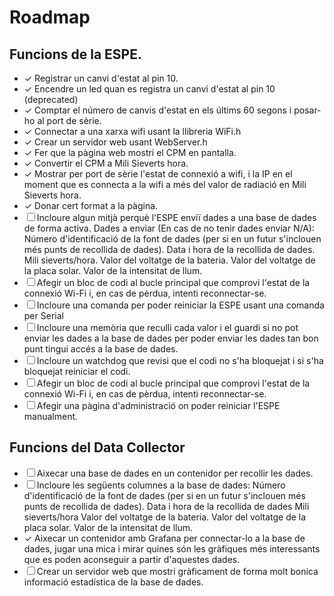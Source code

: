 # Roadmap
## Funcions de la ESPE.
- ✓ Registrar un canvi d'estat al pin 10. 
- ✓ Encendre un led quan es registra un canvi d'estat al pin 10 (deprecated)
- ✓ Comptar el número de canvis d'estat en els últims 60 segons i posar-ho al port de sèrie. 
- ✓ Connectar a una xarxa wifi usant la llibreria WiFi.h 
- ✓ Crear un servidor web usant WebServer.h
- ✓ Fer que la pàgina web mostri el CPM en pantalla.
- ✓ Convertir el CPM a Mili Sieverts hora.
- ✓ Mostrar per port de sèrie l'estat de connexió a wifi, i la IP en el moment que es connecta a la wifi a més del valor de radiació en Mili Sieverts hora.
- ✓ Donar cert format a la pàgina.
- ☐ Incloure algun mitjà perquè l'ESPE enviï dades a una base de dades de forma activa.
        Dades a enviar (En cas de no tenir dades enviar N/A):
            Número d'identificació de la font de dades (per si en un futur s'inclouen més punts de recollida de dades).
            Data i hora de la recollida de dades.
            Mili sieverts/hora.
            Valor del voltatge de la bateria.
            Valor del voltatge de la placa solar.
            Valor de la intensitat de llum.
- ☐ Afegir un bloc de codi al bucle principal que comprovi l'estat de la connexió Wi-Fi i, en cas de pèrdua, intenti reconnectar-se.
- ☐ Incloure una comanda per poder reiniciar la ESPE usant una comanda per Serial
- ☐ Incloure una memòria que reculli cada valor i el guardi si no pot enviar les dades a la base de dades per poder enviar les dades tan bon punt tingui accés a la base de dades.
- ☐ Incloure un watchdog que revisi que el codi no s'ha bloquejat i si s'ha bloquejat reiniciar el codi.
- ☐ Afegir un bloc de codi al bucle principal que comprovi l'estat de la connexió Wi-Fi i, en cas de pèrdua, intenti reconnectar-se.
- ☐ Afegir una pàgina d'administració on poder reiniciar l'ESPE manualment.

## Funcions del Data Collector
- ☐ Aixecar una base de dades en un contenidor per recollir les dades.
- ☐ Incloure les següents columnes a la base de dades:
        Número d'identificació de la font de dades (per si en un futur s'inclouen més punts de recollida de dades).
        Data i hora de la recollida de dades
        Mili sieverts/hora
        Valor del voltatge de la bateria.
        Valor del voltatge de la placa solar.
        Valor de la intensitat de llum.
- ✓ Aixecar un contenidor amb Grafana per connectar-lo a la base de dades, jugar una mica i mirar quines són les gràfiques més interessants que es poden aconseguir a partir d'aquestes dades.
- ☐ Crear un servidor web que mostri gràficament de forma molt bonica informació estadística de la base de dades.